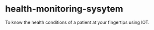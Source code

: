 # health-monitoring-sysytem
To know the health conditions of a patient at your fingertips using IOT.
